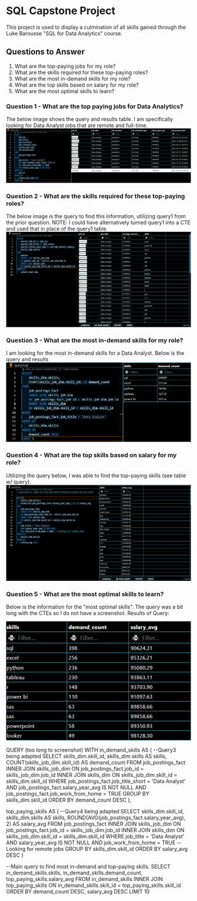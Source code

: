 # SQL Capstone Project
This project is used to display a culmination of all skills gained through the Luke Barousse "SQL for Data Analytics" course.

## Questions to Answer
1. What are the top-paying jobs for my role?
2. What are the skills required for these top-paying roles? 
3. What are the most in-demand skills for my role?
4. What are the top skills based on salary for my role? 
5. What are the most optimal skills to learn?


### Question 1 - What are the top paying jobs for Data Analytics?
The below image shows the query and results table.
I am specifically looking for Data Analyst jobs that are remote and full-time. 
![alt text](image.png)


### Question 2 - What are the skills required for these top-paying roles?
The below image is the query to find this information, utilizing query1 from the prior question. 
NOTE: I could have alternatively turned query1 into a CTE and used that in place of the query1 table.
![alt text](image-1.png)


### Question 3 - What are the most in-demand skills for my role?
I am looking for the most in-demand skills for a Data Analyst. Below is the query and results
![alt text](image-2.png)


### Question 4 - What are the top skills based on salary for my role?
Utilizing the query below, I was able to find the top-paying skills (see table w/ query).
![alt text](image-3.png)

### Question 5 - What are the most optimal skills to learn?
Below is the information for the "most optimal skills". The query was a bit long with the CTEs so I do not have a screenshot. 
Results of Query:

![alt text](image-4.png)

QUERY (too long to screenshot)
WITH in_demand_skills AS ( --Query3 being adapted
    SELECT
    skills_dim.skill_id,
    skills_dim.skills AS skills,
    COUNT(skills_job_dim.skill_id) AS demand_count
FROM
    job_postings_fact
    INNER JOIN skills_job_dim
    ON job_postings_fact.job_id = skills_job_dim.job_id
    INNER JOIN skills_dim
    ON skills_job_dim.skill_id = skills_dim.skill_id
WHERE
    job_postings_fact.job_title_short = 'Data Analyst'
    AND job_postings_fact.salary_year_avg IS NOT NULL
    AND job_postings_fact.job_work_from_home = TRUE
GROUP BY
    skills_dim.skill_id
ORDER BY
    demand_count DESC
),

top_paying_skills AS (  --Query4 being adapted
    SELECT
        skills_dim.skill_id,
        skills_dim.skills AS skills,
        ROUND(AVG(job_postings_fact.salary_year_avg), 2) AS salary_avg
    FROM
        job_postings_fact
        INNER JOIN skills_job_dim
        ON job_postings_fact.job_id = skills_job_dim.job_id
        INNER JOIN skills_dim
        ON skills_job_dim.skill_id = skills_dim.skill_id
    WHERE
        job_title = 'Data Analyst'
        AND salary_year_avg IS NOT NULL
        AND job_work_from_home = TRUE -- Looking for remote jobs
    GROUP BY
        skills_dim.skill_id
    ORDER BY
        salary_avg DESC
)

--Main query to find most in-demand and top-paying skills.
SELECT
    in_demand_skills.skills,
    in_demand_skills.demand_count,
    top_paying_skills.salary_avg
FROM
    in_demand_skills
    INNER JOIN top_paying_skills
    ON in_demand_skills.skill_id = top_paying_skills.skill_id
ORDER BY
    demand_count DESC,
    salary_avg DESC
LIMIT 10